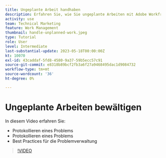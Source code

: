 ```yaml
---
title: Ungeplante Arbeit handhaben
description: Erfahren Sie, wie Sie ungeplante Arbeiten mit Adobe Workfront handhaben.
activity: use
team: Technical Marketing
feature: Work Management
thumbnail: handle-unplanned-work.jpeg
type: Tutorial
role: User
level: Intermediate
last-substantial-update: 2023-05-18T00:00:00Z
kt: 10070
exl-id: 43caddaf-5fd8-4580-9a37-59b5ecc57c91
source-git-commit: e8318b89bcf2fb3a6f27a9468495dac1d9084732
workflow-type: tm+mt
source-wordcount: '36'
ht-degree: 0%

---
```


# Ungeplante Arbeiten bewältigen

In diesem Video erfahren Sie:

* Protokollieren eines Problems
* Protokollieren eines Problems
* Best Practices für die Problemverwaltung

>[!VIDEO](https://video.tv.adobe.com/v/3419488/?quality=12&learn=on)
